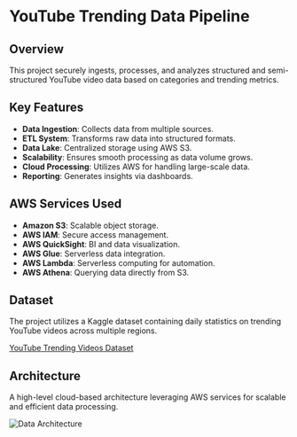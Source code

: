 # YouTube Trending Data Pipeline

## Overview
This project securely ingests, processes, and analyzes structured and semi-structured YouTube video data based on categories and trending metrics.

## Key Features
- **Data Ingestion**: Collects data from multiple sources.
- **ETL System**: Transforms raw data into structured formats.
- **Data Lake**: Centralized storage using AWS S3.
- **Scalability**: Ensures smooth processing as data volume grows.
- **Cloud Processing**: Utilizes AWS for handling large-scale data.
- **Reporting**: Generates insights via dashboards.

## AWS Services Used
- **Amazon S3**: Scalable object storage.
- **AWS IAM**: Secure access management.
- **AWS QuickSight**: BI and data visualization.
- **AWS Glue**: Serverless data integration.
- **AWS Lambda**: Serverless computing for automation.
- **AWS Athena**: Querying data directly from S3.

## Dataset
The project utilizes a Kaggle dataset containing daily statistics on trending YouTube videos across multiple regions.

[YouTube Trending Videos Dataset](https://www.kaggle.com/datasets/datasnaek/youtube-new)

## Architecture
A high-level cloud-based architecture leveraging AWS services for scalable and efficient data processing.

![Data Architecture](architecture.jpeg)

